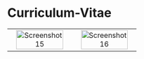 # Curriculum-Vitae

<table align="center">
  <tr>
    <td align="center">
      <img src="https://github.com/IsratTasnimEsha/Curriculum-Vitae/assets/88322977/9d0c99c4-66ba-4a63-8fd8-0c0e682d092f" alt="Screenshot 15" style="width: 90%;">
    </td>
    <td align="center">
      <img src="https://github.com/IsratTasnimEsha/Curriculum-Vitae/assets/88322977/c31d38fd-8271-467d-bda0-2f8476fd5167" alt="Screenshot 16" style="width: 90%;">
    </td>
  </tr>
</table>
